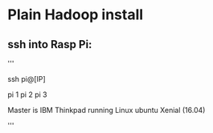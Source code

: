 # Plain Hadoop install

## ssh into Rasp Pi: 
'''

ssh pi@[IP]

pi 1 
pi 2
pi 3

Master is IBM Thinkpad running Linux ubuntu Xenial (16.04)

'''
